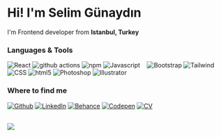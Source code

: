 <h1>Hi! I'm Selim Günaydın</h1>


<p>I'm Frontend developer from <b>Istanbul, Turkey</b>
<h3>Languages & Tools</h3>
<p>
  <img alt="React" src="https://img.shields.io/badge/-React-45b8d8?style=flat-square&logo=react&logoColor=white" />
  <img alt="github actions" src="https://img.shields.io/badge/-Github_Actions-2088FF?style=flat-square&logo=github-actions&logoColor=white" />
  <img alt="npm" src="https://img.shields.io/badge/-NPM-CB3837?style=flat-square&logo=npm&logoColor=white" />
  <img alt="Javascript" src="https://img.shields.io/badge/-Javascript-D9A93E?style=flat-square&logo=javascript&logoColor=white" />
<img alt="" src="https://img.shields.io/badge/React_Router-CA4245?style=flat-square&logo=react-router&logoColor=white" />
<img alt="" src="https://img.shields.io/badge/zustand-00000F?style=flat-square&logo=react-router&logoColor=white" />
<img alt="" src="https://img.shields.io/badge/WebApi-0082C9?style=flat-square&logo=json&logoColor=white" />
  <img alt="Bootstrap" src="https://img.shields.io/badge/-Bootstrap-3C6255?style=flat-square&logo=bootstrap&logoColor=white" />
  <img alt="Tailwind" src="https://img.shields.io/badge/-Tailwind-2C74B3?style=flat-square&logo=tailwindcss&logoColor=white" />
  <img alt="" src="https://img.shields.io/badge/Sass-CC6699?style=flat-square&logo=sass&logoColor=white" />
  <img alt="CSS" src="https://img.shields.io/badge/-CSS3-3D1766?style=flat-square&logo=css3&logoColor=white" />
    <img alt="html5" src="https://img.shields.io/badge/-HTML5-E34F26?style=flat-square&logo=html5&logoColor=white" />
    <img alt="Photoshop" src="https://img.shields.io/badge/-Photoshop-13353d?style=flat-square&logo=adobephotoshop&logoColor=white" />
  <img alt="Illustrator" src="https://img.shields.io/badge/-Illustrator-FF8B13?style=flat-square&logo=adobeillustrator&logoColor=white" />
</p>

<h3>Where to find me</h3>
<p><a href="https://github.com/selimgunaydin" target="_blank"><img alt="Github" src="https://img.shields.io/badge/GitHub-%2312100E.svg?&style=for-the-badge&logo=Github&logoColor=white" /></a> <a href="https://www.linkedin.com/in/selimgunaydin/" target="_blank"><img alt="LinkedIn" src="https://img.shields.io/badge/linkedin-%230077B5.svg?&style=for-the-badge&logo=linkedin&logoColor=white" /></a> <a href="https://www.behance.net/selimgunaydin" target="_blank"><img alt="Behance" src="https://img.shields.io/badge/Behance-%2312100E.svg?&style=for-the-badge&logo=behance&logoColor=white" /></a>
<a href="https://codepen.io/selimgunaydin" target="_blank"><img alt="Codepen" src="https://img.shields.io/badge/Codepen-%230077B5.svg?&style=for-the-badge&logo=Codepen&logoColor=white" /></a>
  <a href="https://drive.google.com/file/d/1hECGHNKAkOFU1Eg9BacD_kUpx_ByETy5/view?usp=sharing" target="_blank"><img alt="CV" src="https://img.shields.io/badge/CV-FF3621?style=for-the-badge&logo=Databricks&logoColor=white" /></a>
</p>
<br/>
<img class="img" src="https://github-readme-stats.vercel.app/api/top-langs/?username=selimgunaydin&card_width=500&hide_border=true&layout=compact&theme=dark" />
